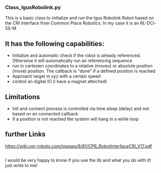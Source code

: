 ### Class_IgusRobolink.py
This is a basic class to initialize and run the Igus Robolink Robot based on the CRI Interface from Common Place Robotics. In my case it is an RL-DCi-5S-M  

## It has the following capabilities:  
- Initialize and automatic check if the robot is already referenced. Otherwise it will automatically run an referencing sequence  
- run in cartesien coordinates to a relative (moveo) or absolute position (move) position. The callback is "done" if a defined position is reached
- Approach target in xyz with a certain speed
- control an digital IO (i have a magnet atteched)

## Limitations
- Init and connect process is controlled via time.sleep (delay) and not based on an connected callback
- if a position is not reached the system will hang in a while loop

## further Links
https://wiki.cpr-robots.com/images/8/81/CPR_RobotInterfaceCRI_V17.pdf


##
I would be very happy to know if you use the lib and what you do with it!
just write to me!

